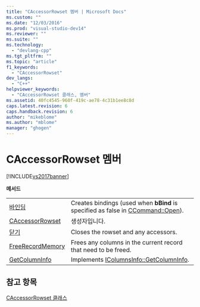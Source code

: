 ```yaml
---
title: "CAccessorRowset 멤버 | Microsoft Docs"
ms.custom: ""
ms.date: "12/03/2016"
ms.prod: "visual-studio-dev14"
ms.reviewer: ""
ms.suite: ""
ms.technology: 
  - "devlang-cpp"
ms.tgt_pltfrm: ""
ms.topic: "article"
f1_keywords: 
  - "CAccessorRowset"
dev_langs: 
  - "C++"
helpviewer_keywords: 
  - "CAccessorRowset 클래스, 멤버"
ms.assetid: 40fc4545-960f-419c-ae78-4c31b1ee8c8d
caps.latest.revision: 6
caps.handback.revision: 6
author: "mikeblome"
ms.author: "mblome"
manager: "ghogen"
---
```

# CAccessorRowset 멤버
[!INCLUDE[vs2017banner](../../assembler/inline/includes/vs2017banner.md)]

**메서드**  
  
|||  
|-|-|  
|[바인딩](../../data/oledb/caccessorrowset-bind.md)|Creates bindings \(used when **bBind** is specified as false in [CCommand::Open](../../data/oledb/ccommand-open.md)\).|  
|[CAccessorRowset](../../data/oledb/caccessorrowset-caccessorrowset.md)|생성자입니다.|  
|[닫기](../../data/oledb/caccessorrowset-close.md)|Closes the rowset and any accessors.|  
|[FreeRecordMemory](../../data/oledb/caccessorrowset-freerecordmemory.md)|Frees any columns in the current record that need to be freed.|  
|[GetColumnInfo](../../data/oledb/caccessorrowset-getcolumninfo.md)|Implements [IColumnsInfo::GetColumnInfo](https://msdn.microsoft.com/en-us/library/ms722704.aspx).|  
  
## 참고 항목  
 [CAccessorRowset 클래스](../../data/oledb/caccessorrowset-class.md)